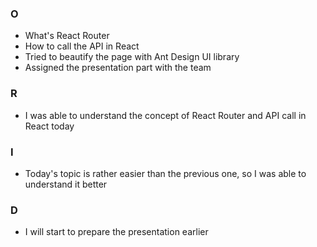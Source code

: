 ### O
- What's React Router
- How to call the API in React
- Tried to beautify the page with Ant Design UI library
- Assigned the presentation part with the team

### R
- I was able to understand the concept of React Router and API call in React today

### I
- Today's topic is rather easier than the previous one, so I was able to understand it better

### D
- I will start to prepare the presentation earlier

